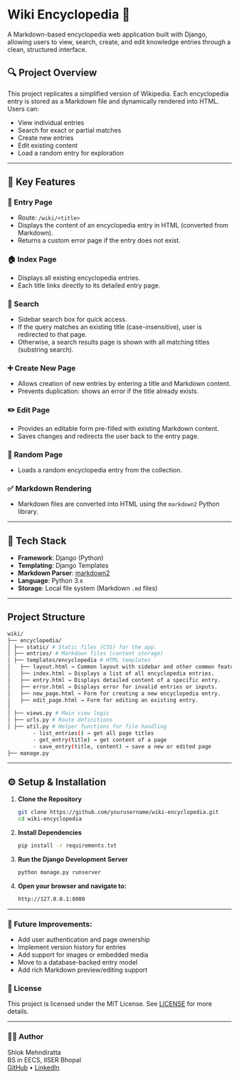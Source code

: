 # Wiki Encyclopedia 🧠

A Markdown-based encyclopedia web application built with Django, allowing users to view, search, create, and edit knowledge entries through a clean, structured interface.

## 🔍 Project Overview

This project replicates a simplified version of Wikipedia. Each encyclopedia entry is stored as a Markdown file and dynamically rendered into HTML. Users can:

- View individual entries
- Search for exact or partial matches
- Create new entries
- Edit existing content
- Load a random entry for exploration

---

## 📌 Key Features

### 📄 Entry Page
- Route: `/wiki/<title>`
- Displays the content of an encyclopedia entry in HTML (converted from Markdown).
- Returns a custom error page if the entry does not exist.

### 🏠 Index Page
- Displays all existing encyclopedia entries.
- Each title links directly to its detailed entry page.

### 🔎 Search
- Sidebar search box for quick access.
- If the query matches an existing title (case-insensitive), user is redirected to that page.
- Otherwise, a search results page is shown with all matching titles (substring search).

### ➕ Create New Page
- Allows creation of new entries by entering a title and Markdown content.
- Prevents duplication: shows an error if the title already exists.

### ✏️ Edit Page
- Provides an editable form pre-filled with existing Markdown content.
- Saves changes and redirects the user back to the entry page.

### 🎲 Random Page
- Loads a random encyclopedia entry from the collection.

### ✅ Markdown Rendering
- Markdown files are converted into HTML using the `markdown2` Python library.

---

## 🧱 Tech Stack

- **Framework**: Django (Python)
- **Templating**: Django Templates
- **Markdown Parser**: [markdown2](https://github.com/trentm/python-markdown2)
- **Language**: Python 3.x
- **Storage**: Local file system (Markdown `.md` files)

---

## Project Structure

```bash
wiki/
├── encyclopedia/
│ ├── static/ # Static files (CSS) for the app.
│ ├── entries/ # Markdown files (content storage)
│ ├── templates/encyclopedia # HTML templates
│   ├── layout.html → Common layout with sidebar and other common features.
│   ├── index.html → Displays a list of all encyclopedia entries.
│   ├── entry.html → Displays detailed content of a specific entry.
│   ├── error.html → Displays error for invalid entries or inputs.
│   ├── new_page.html → Form for creating a new encyclopedia entry.
│   ├── edit_page.html → Form for editing an existing entry.
│
│ ├── views.py # Main view logic
│ ├── urls.py # Route definitions
│ ├── util.py # Helper functions for file handling
        - list_entries() → get all page titles
        - get_entry(title) → get content of a page
        - save_entry(title, content) → save a new or edited page
├── manage.py
```
---

## ⚙️ Setup & Installation

1. **Clone the Repository**
   ``` bash
   git clone https://github.com/yourusername/wiki-encyclopedia.git
   cd wiki-encyclopedia 
2. **Install Dependencies**
    ``` bash
    pip install -r requirements.txt
3. **Run the Django Development Server**
    ``` bash
    python manage.py runserver
4. **Open your browser and navigate to:**
    ```bash
    http://127.0.0.1:8000
    ```
---

### 🚧 Future Improvements:

- Add user authentication and page ownership
- Implement version history for entries
- Add support for images or embedded media
- Move to a database-backed entry model
- Add rich Markdown preview/editing support

### 📄 License
This project is licensed under the MIT License. See [LICENSE](LICENSE) for more details.


---
### 🙋‍♂️ Author
Shlok Mehndiratta<br>
BS in EECS, IISER Bhopal<br>
[GitHub](https://github.com/shlok-mehndiratta) • [LinkedIn](https://www.linkedin.com/in/shlok-mehndiratta)
